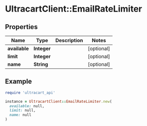 # UltracartClient::EmailRateLimiter

## Properties

| Name | Type | Description | Notes |
| ---- | ---- | ----------- | ----- |
| **available** | **Integer** |  | [optional] |
| **limit** | **Integer** |  | [optional] |
| **name** | **String** |  | [optional] |

## Example

```ruby
require 'ultracart_api'

instance = UltracartClient::EmailRateLimiter.new(
  available: null,
  limit: null,
  name: null
)
```

